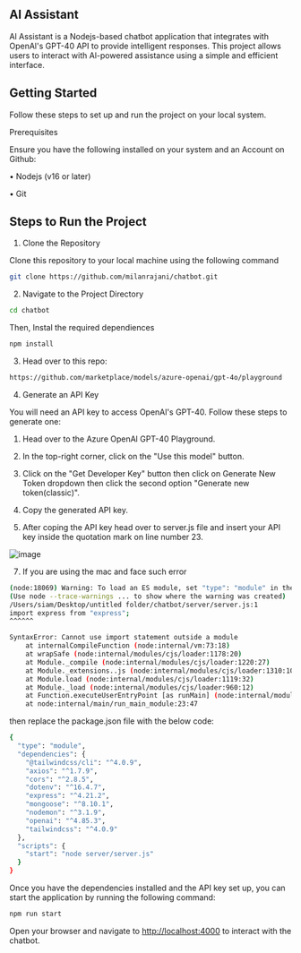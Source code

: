 ## Al Assistant

Al Assistant is a Nodejs-based chatbot application that integrates with OpenAl's GPT-40 API to provide
intelligent responses. This project allows users to interact with Al-powered assistance using a simple and
efficient interface.

## Getting Started

Follow these steps to set up and run the project on your local system.

Prerequisites

Ensure you have the following installed on your system and an Account on Github:

• Nodejs (v16 or later)

• Git

## Steps to Run the Project

1. Clone the Repository
   
Clone this repository to your local machine using the following command

```bash
git clone https://github.com/milanrajani/chatbot.git
```
2. Navigate to the Project Directory

```bash
cd chatbot
```
Then, Instal the required dependiences

```bash
npm install
```

3. Head over to this repo:
   
```bash
https://github.com/marketplace/models/azure-openai/gpt-4o/playground
```
4. Generate an API Key
   
You will need an API key to access OpenAl's GPT-40. Follow these steps to generate one:

1. Head over to the Azure OpenAl GPT-40 Playground.
   
2. In the top-right corner, click on the "Use this model" button.
   
3. Click on the "Get Developer Key" button then click on Generate New Token dropdown then click the second option "Generate new token(classic)".
   
5. Copy the generated API key.

6. After coping the API key head over to server.js file and insert your API key inside the quotation mark on line number 23.

![image](https://github.com/user-attachments/assets/1d11d224-b638-4992-9862-5391b2ecff31)

7. If you are using the mac and face such error

```bash
(node:18069) Warning: To load an ES module, set "type": "module" in the package.json or use the .mjs extension.
(Use node --trace-warnings ... to show where the warning was created)
/Users/siam/Desktop/untitled folder/chatbot/server/server.js:1
import express from "express";
^^^^^^

SyntaxError: Cannot use import statement outside a module
    at internalCompileFunction (node:internal/vm:73:18)
    at wrapSafe (node:internal/modules/cjs/loader:1178:20)
    at Module._compile (node:internal/modules/cjs/loader:1220:27)
    at Module._extensions..js (node:internal/modules/cjs/loader:1310:10)
    at Module.load (node:internal/modules/cjs/loader:1119:32)
    at Module._load (node:internal/modules/cjs/loader:960:12)
    at Function.executeUserEntryPoint [as runMain] (node:internal/modules/run_main:81:12)
    at node:internal/main/run_main_module:23:47


```  
then replace the package.json file with the below code:

```bash
{
  "type": "module",
  "dependencies": {
    "@tailwindcss/cli": "^4.0.9",
    "axios": "^1.7.9",
    "cors": "^2.8.5",
    "dotenv": "^16.4.7",
    "express": "^4.21.2",
    "mongoose": "^8.10.1",
    "nodemon": "^3.1.9",
    "openai": "^4.85.3",
    "tailwindcss": "^4.0.9"
  },
  "scripts": {
    "start": "node server/server.js"
  }
}
```



Once you have the dependencies installed and the API key set up, you can start the application by running the following command:

```bash
npm run start
```
Open your browser and navigate to [http://localhost:4000](http://localhost:4000) to interact with the chatbot.























